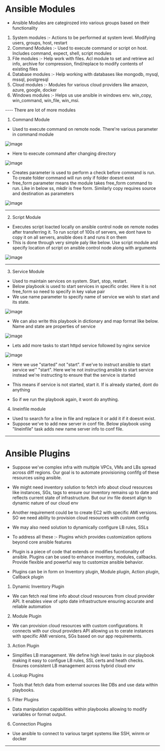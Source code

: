 # Ansible Modules

- Ansible Modules are categirozed into various groups based on their functionality

1. System modules :- Actions to be performed at system level. Modifying users, groups, host, restart
2. Command Modules :- Used to execute command or script on host. Includes command, expect, shell, script modules
3. File modules :- Help work with files. Acl module to set and retrieve acl info, archive for compression, find/replace to modify contents of existing files
4. Database modules :- Help working with databases like mongodb, mysql, mssql, postgresql
5. Cloud modules :- Modules for various cloud providers like amazon, azure, google, docker
6. Windows modules :- Helps us use ansible in windows env. win_copy, win_command, win_file, win_msi.

---- There are lot of more modules 


1. Command Module
- Used to execute command on remote node. There're various parameter in command module

![image](https://github.com/user-attachments/assets/d31a5448-913e-4f16-8e1c-f23a8559e3a2)

- Here to execute command after changing directory

![image](https://github.com/user-attachments/assets/00783ffd-c512-4c8b-b5ba-22e9a7654a28)

- Creates parameter is used to perform a check before command is run. To create folder command will run only if folder doesnt exist
- free_form parameter means the module takes free_form command to run. Like in below ss, mkdir is free form. Similarly copy requires source and destination as parameters

![image](https://github.com/user-attachments/assets/00c4cdb0-0d60-4b84-beb5-a445af73014d)

--------------------------------------------------------------------------------------------------------------------------------------------------------------------------------

2. Script Module
- Executes script loacted locally on ansible control node on remote nodes after transferring it. To run script of 100s of servers, we dont have to copy it on all servers, ansible does it and runs it on them
- This is done through very simple paly like below. Use script module and specify location of script on ansible control node along with arguments

![image](https://github.com/user-attachments/assets/44777955-f353-4bef-8517-f02c3cf09093)

--------------------------------------------------------------------------------------------------------------------------------------------------------------------------------

3. Service Module
- Used to maintain services on system. Start, stop, restart.
- Below playbook is used to start services in specific order. Here it is not free_form so need to specify in key value pair
- We use name parameter to specify name of service we wish to start and its state.

![image](https://github.com/user-attachments/assets/3bec76ad-cc7b-4fbe-b814-2a2c17b3c922)

- We can also write this playbook in dictionary and map format like below. Name and state are properties of service

![image](https://github.com/user-attachments/assets/e7350754-b2db-4616-a9e9-416fb1f41b02)

- Lets add more tasks to start httpd service followed by nginx service

![image](https://github.com/user-attachments/assets/af93accf-b9a7-4778-9a86-bd0b1372e345)

- Here we use "started" not "start". If we've to instruct ansible to start service we'' "start". Here we're not instructing ansible to start service instead we're instructing to ensure that the service is started
- This means if service is not started, start it. If is already started, dont do anything

- So if we run the playbook again, it wont do anything.

4. lineinfile module
- Used to search for a line in file and replace it or add it if it doesnt exist.
- Suppose we've to add new server in conf file. Below playbook using "lineinfile" task adds new name server info to conf file.

--------------------------------------------------------------------------------------------------------------------------------------------------------------------------------


# Ansible Plugins

- Suppose we've complex infra with multiple VPCs, VMs and LBs spread across diff regions. Our goal is to automate provisioning confifg of these resources using ansible.
- We might need inventory solution to fetch info about cloud resources like instances, SGs, tags to ensure our inventory remains up to date and reflects current state of infrastructure. But our inv file doesnt align to dynamic nature of our cloud env
- Another requirement could be to create EC2 with specific AMI versions. SO we need ability to provision cloud resources with custom config
- We may also need solution to dynamically configure LB rules, SSLs

- To address all these :- Plugins which provides customization options beyond core ansible features
- Plugin is a piece of code that extends or modifies fucntionality of ansible. Plugins can be used to enhance inventory, modules, callbacks. Provide flexible and powerful way to customize ansible behavior.

- Plugins can be in form on Inventory plugin, Module plugin, Action plugin, Callback plugin

1. Dynamic Inventory Plugin
- We can fetch real time info about cloud resources from cloud provider API. It enables view of upto date infrastructure ensuring accurate and reliable automation

2. Module Plugin
- We can provision cloud resources with custom configurations. It connects with our cloud providers API allowing us to cerate instances with specific AMI versions, SGs based on our app requirements.

3. Action Plugin
- Simplifies LB management. We define high level tasks in our playbook making it easy to configue LB rules, SSL certs and heath checks. Ensures consistent LB management across hybrid cloud env

4. Lookup Plugins
- Tools that fetch data from external sources like DBs and use data within playbooks.

5. Filter Plugins
- Data manipulation capabilities within playbooks allowing to modify variables or format output.

6. Connection Plugins
- Use ansible to connect to various target systems like SSH, winrm or docker
--------------------------------------------------------------------------------------------------------------------------------------------------------------------------------
